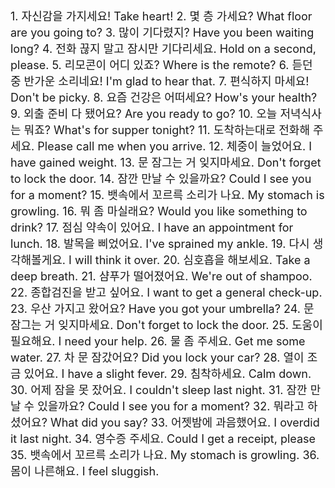 <div style="font-size: 18px">
1. 자신감을 가지세요!	Take heart!
2. 몇 층 가세요?	What floor are you going to?
3. 많이 기다렸지?	Have you been waiting long?
4. 전화 끊지 말고 잠시만 기다리세요.	Hold on a second, please.
5. 리모콘이 어디 있죠?	Where is the remote?
6. 듣던 중 반가운 소리네요!	I'm glad to hear that.
7. 편식하지 마세요!	Don't be picky.
8. 요즘 건강은 어떠세요?	How's your health?
9. 외출 준비 다 됐어요?	Are you ready to go?
10. 오늘 저녁식사는 뭐죠?	What's for supper tonight?
11. 도착하는대로 전화해 주세요.	Please call me when you arrive.
12. 체중이 늘었어요.	I have gained weight.
13. 문 잠그는 거 잊지마세요.	Don't forget to lock the door.
14. 잠깐 만날 수 있을까요?	Could I see you for a moment?
15. 뱃속에서 꼬르륵 소리가 나요.	My stomach is growling.
16. 뭐 좀 마실래요?	Would you like something to drink?
17. 점심 약속이 있어요.	I have an appointment for lunch.
18. 발목을 삐었어요.	I've sprained my ankle.
19. 다시 생각해볼게요.	I will think it over.
20. 심호흡을 해보세요.	Take a deep breath.
21. 샴푸가 떨어졌어요.	We're out of shampoo.
22. 종합검진을 받고 싶어요.	I want to get a general check-up.
23. 우산 가지고 왔어요?	Have you got your umbrella?
24. 문 잠그는 거 잊지마세요.	Don't forget to lock the door.
25. 도움이 필요해요.	I need your help.
26. 물 좀 주세요.	Get me some water.
27. 차 문 잠갔어요?	Did you lock your car?
28. 열이 조금 있어요.	I have a slight fever.
29. 침착하세요.	Calm down.
30. 어제 잠을 못 잤어요.	I couldn't sleep last night.
31. 잠깐 만날 수 있을까요?	Could I see you for a moment?
32. 뭐라고 하셨어요?	What did you say?
33. 어젯밤에 과음했어요.	I overdid it last night.
34. 영수증 주세요.	Could I get a receipt, please
35. 뱃속에서 꼬르륵 소리가 나요.	My stomach is growling.
36. 몸이 나른해요.	I feel sluggish.

</div>
